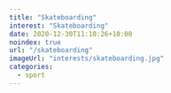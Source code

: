 ```yaml
---
title: "Skateboarding"
interest: "Skateboarding"
date: 2020-12-30T11:10:26+10:00
noindex: true
url: "/skateboarding"
imageUrl: "interests/skateboarding.jpg"
categories:
  - sport
---
```

